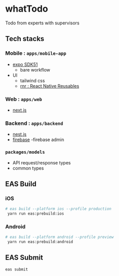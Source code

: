 # whatTodo

Todo from experts with supervisors

## Tech stacks

### Mobile : `apps/mobile-app`

- [expo SDK51](https://expo.dev/)
  - bare workflow
- UI
  - tailwind css
  - [rnr : React Native Reusables](https://rnr-docs.vercel.app/getting-started/introduction/)

### Web : `apps/web`

- [next.js](https://nextjs.org/)

### Backend : `apps/backend`

- [nest.js](https://nestjs.com/)
- [firebase](https://firebase.google.com/)
  -firebase admin

### `packages/models`

- API request/response types
- common types

## EAS Build

### iOS

```bash
# eas build --platform ios --profile production
 yarn run eas:prebuild:ios
```

### Android

```bash
# eas build --platform android --profile preview
 yarn run eas:prebuild:android
```

## EAS Submit

```bash
eas submit
```
